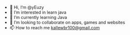 - 👋 Hi, I’m @yEuzy
- 👀 I’m interested in learn java
- 🌱 I’m currently learning Java 
- 💞️ I’m looking to collaborate on apps, games and websites 
- 📫 How to reach me kallewbr100@gmail.com

<!---
yEuzy/yEuzy is a ✨ special ✨ repository because its `README.md` (this file) appears on your GitHub profile.
You can click the Preview link to take a look at your changes.
--->
